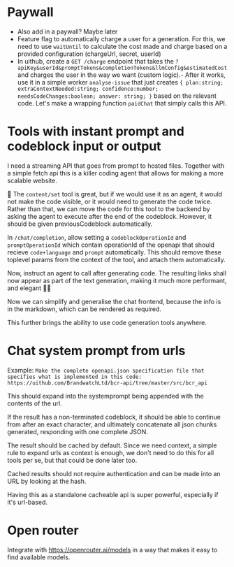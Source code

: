 # Paywall

- Also add in a paywall? Maybe later
- Feature flag to automatically charge a user for a generation. For this, we need to use `waitUntil` to calculate the cost made and charge based on a provided configuration (chargeUrl, secret, userId)
- In uithub, create a `GET /charge` endpoint that takes the `?apiKey&userId&promptTokens&completionTokens&llmConfig&estimatedCost` and charges the user in the way we want (custom logic).- After it works, use it in a simple worker `analyse-issue` that just creates `{ plan:string; extraContextNeeded:string; confidence:number; needsCodeChanges:boolean; answer: string; }` based on the relevant code. Let's make a wrapping function `paidChat` that simply calls this API.

# Tools with instant prompt and codeblock input or output

I need a streaming API that goes from prompt to hosted files. Together with a simple fetch api this is a killer coding agent that allows for making a more scalable website.

🤔 The `content/set` tool is great, but if we would use it as an agent, it would not make the code visible, or it would need to generate the code twice. Rather than that, we can move the code for this tool to the backend by asking the agent to execute after the end of the codeblock. However, it should be given previousCodeblock automatically.

In `/chat/completion`, allow setting a `codeblockOperationId` and `promptOperationId` which contain operationId of the openapi that should recieve `code+language` and `prompt` automatically. This should remove these toplevel params from the context of the tool, and attach them automatically.

Now, instruct an agent to call after generating code. The resulting links shall now appear as part of the text generation, making it much more performant, and elegant 💪🔥

Now we can simplify and generalise the chat frontend, because the info is in the markdown, which can be rendered as required.

This further brings the ability to use code generation tools anywhere.

<!--
After I have this, create a tool that stream responds the first codeblock with keep-alive and stops at the end. This tool can be used from `generateHtmlMiddleware` and I never need to think about HTML anymore. The LOC of all my repos become much smaller!

Insight: this is my core competency, as it will improve the API. I'm wasting too much time on frontend, I can test programatically!
-->

# Chat system prompt from urls

Example: `Make the complete openapi.json specification file that specifies what is implemented in this code: https://uithub.com/BrandwatchLtd/bcr-api/tree/master/src/bcr_api`

This should expand into the systemprompt being appended with the contents of the url.

If the result has a non-terminated codeblock, it should be able to continue from after an exact character, and ultimately concatenate all json chunks generated, responding with one complete JSON.

The result should be cached by default. Since we need context, a simple rule to expand urls as context is enough, we don't need to do this for all tools per se, but that could be done later too.

Cached results should not require authentication and can be made into an URL by looking at the hash.

Having this as a standalone cacheable api is super powerful, especially if it's url-based.

# Open router

Integrate with https://openrouter.ai/models in a way that makes it easy to find available models.
